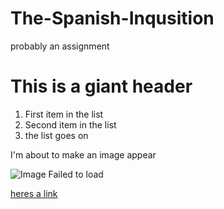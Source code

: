 # The-Spanish-Inqusition
probably an assignment
# This is a giant header
1. First item in the list
2. Second item in the list
3. the list goes on

I'm about to make an image appear

![Image Failed to load](https://encrypted-tbn0.gstatic.com/images?q=tbn:ANd9GcQIforKBvLAo7KC2VWyKiJvOxIkMHEvQ6oBOrWXe0pyAj3jRu4cofz3Wp-NDA9tD6EItJw:https://images.unsplash.com/photo-1541963463532-d68292c34b19%3Fixlib%3Drb-1.2.1%26ixid%3DMnwxMjA3fDB8MHxleHBsb3JlLWZlZWR8M3x8fGVufDB8fHx8%26w%3D1000%26q%3D80&usqp=CAU)

[heres a link](https://www.google.com/search?q=eden+prairie+schools&rlz=1C5GCEM_enUS927US927&oq=eden+prairie+schools&aqs=chrome..69i57j46i175i199i512j0i512l3j69i61l3.5098j0j7&sourceid=chrome&ie=UTF-8&safe=active&ssui=on)
